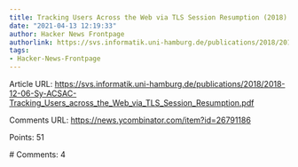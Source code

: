 ```yaml
---
title: Tracking Users Across the Web via TLS Session Resumption (2018) [pdf]
date: "2021-04-13 12:19:33"
author: Hacker News Frontpage
authorlink: https://svs.informatik.uni-hamburg.de/publications/2018/2018-12-06-Sy-ACSAC-Tracking_Users_across_the_Web_via_TLS_Session_Resumption.pdf
tags:
- Hacker-News-Frontpage
---
```


<p>Article URL: <a href="https://svs.informatik.uni-hamburg.de/publications/2018/2018-12-06-Sy-ACSAC-Tracking_Users_across_the_Web_via_TLS_Session_Resumption.pdf">https://svs.informatik.uni-hamburg.de/publications/2018/2018-12-06-Sy-ACSAC-Tracking_Users_across_the_Web_via_TLS_Session_Resumption.pdf</a></p>
<p>Comments URL: <a href="https://news.ycombinator.com/item?id=26791186">https://news.ycombinator.com/item?id=26791186</a></p>
<p>Points: 51</p>
<p># Comments: 4</p>
